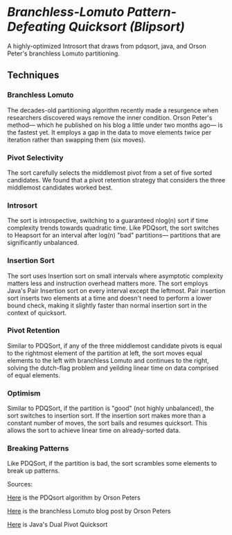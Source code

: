 # *Branchless-Lomuto Pattern-Defeating Quicksort (Blipsort)*
 
A highly-optimized Introsort that draws from pdqsort, java, and Orson Peter's branchless Lomuto partitioning.

## Techniques

### Branchless Lomuto
The decades-old partitioning algorithm recently made a resurgence when researchers discovered ways remove the inner condition. Orson Peter's method&mdash; which he published on his blog a little under two months ago&mdash; is the fastest yet. It employs a gap in the data to move elements twice per iteration rather than swapping them (six moves).

### Pivot Selectivity
The sort carefully selects the middlemost pivot from a set of five sorted candidates. 
We found that a pivot retention strategy that considers the three middlemost candidates worked
best.

### Introsort
The sort is introspective, switching to a guaranteed nlog(n) sort if time complexity trends towards quadratic time. Like PDQsort, the sort switches to Heapsort for an interval after log(n) "bad" partitions&mdash; partitions that are significantly unbalanced.

### Insertion Sort
The sort uses Insertion sort on small intervals where asymptotic complexity matters less and instruction overhead matters more. The sort employs Java's Pair Insertion sort on every interval except the leftmost. Pair insertion sort inserts two elements at a time 
and doesn't need to perform a lower bound check, making it slightly faster than normal insertion sort in the context of quicksort.

### Pivot Retention
Similar to PDQSort, if any of the three middlemost candidate pivots is equal to the rightmost element of the partition at left, the sort moves equal elements to the left with branchless Lomuto and continues to the right, solving the dutch-flag problem and yeilding linear time on data comprised of equal elements.

### Optimism
Similar to PDQSort, if the partition is "good" (not highly unbalanced), the sort switches to insertion sort. If the insertion sort makes more than a constant number of moves, the sort bails and resumes quicksort. This allows the sort to achieve linear time on already-sorted data.

### Breaking Patterns
Like PDQSort, if the partition is bad, the sort scrambles some elements to break up patterns.

Sources:

[Here](https://github.com/orlp/pdqsort)
is the PDQsort algorithm by Orson Peters


[Here](https://orlp.net/blog/branchless-lomuto-partitioning/)
is the branchless Lomuto blog post by Orson Peters

[Here](https://](https://github.com/openjdk/jdk/blob/master/src/java.base/share/classes/java/util/DualPivotQuicksort.java)https://github.com/openjdk/jdk/blob/master/src/java.base/share/classes/java/util/DualPivotQuicksort.java)
is Java's Dual Pivot Quicksort
